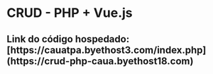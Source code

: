 # CRUD - PHP + Vue.js

<h2>Link do código hospedado: [https://cauatpa.byethost3.com/index.php](https://crud-php-caua.byethost18.com)</h2>
